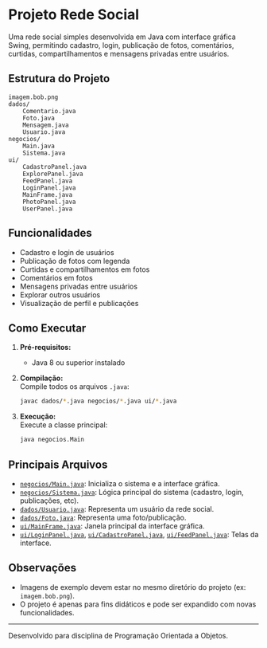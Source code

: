 # Projeto Rede Social

Uma rede social simples desenvolvida em Java com interface gráfica Swing, permitindo cadastro, login, publicação de fotos, comentários, curtidas, compartilhamentos e mensagens privadas entre usuários.

## Estrutura do Projeto

```
imagem.bob.png
dados/
    Comentario.java
    Foto.java
    Mensagem.java
    Usuario.java
negocios/
    Main.java
    Sistema.java
ui/
    CadastroPanel.java
    ExplorePanel.java
    FeedPanel.java
    LoginPanel.java
    MainFrame.java
    PhotoPanel.java
    UserPanel.java
```

## Funcionalidades

- Cadastro e login de usuários
- Publicação de fotos com legenda
- Curtidas e compartilhamentos em fotos
- Comentários em fotos
- Mensagens privadas entre usuários
- Explorar outros usuários
- Visualização de perfil e publicações

## Como Executar

1. **Pré-requisitos:**  
   - Java 8 ou superior instalado

2. **Compilação:**  
   Compile todos os arquivos `.java`:
   ```sh
   javac dados/*.java negocios/*.java ui/*.java
   ```

3. **Execução:**  
   Execute a classe principal:
   ```sh
   java negocios.Main
   ```

## Principais Arquivos

- [`negocios/Main.java`](negocios/Main.java): Inicializa o sistema e a interface gráfica.
- [`negocios/Sistema.java`](negocios/Sistema.java): Lógica principal do sistema (cadastro, login, publicações, etc).
- [`dados/Usuario.java`](dados/Usuario.java): Representa um usuário da rede social.
- [`dados/Foto.java`](dados/Foto.java): Representa uma foto/publicação.
- [`ui/MainFrame.java`](ui/MainFrame.java): Janela principal da interface gráfica.
- [`ui/LoginPanel.java`](ui/LoginPanel.java), [`ui/CadastroPanel.java`](ui/CadastroPanel.java), [`ui/FeedPanel.java`](ui/FeedPanel.java): Telas da interface.

## Observações

- Imagens de exemplo devem estar no mesmo diretório do projeto (ex: `imagem.bob.png`).
- O projeto é apenas para fins didáticos e pode ser expandido com novas funcionalidades.

---

Desenvolvido para disciplina de Programação Orientada a Objetos.
